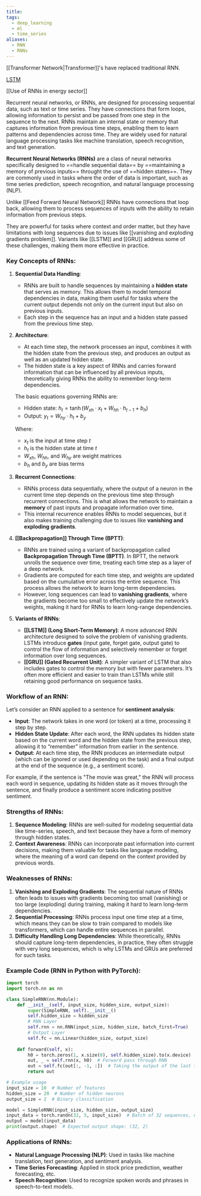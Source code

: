 ```yaml
---
title: 
tags:
  - deep_learning
  - ml
  - time_series
aliases:
  - RNN
  - RNNs
---
```

[[Transformer Network|Transformer]]'s have replaced traditional RNN.

[LSTM](http://colah.github.io/posts/2015-08-Understanding-LSTMs/)

[[Use of RNNs in energy sector]]

Recurrent neural networks, or RNNs, are designed for processing sequential data, such as text or time series. They have connections that form loops, allowing information to persist and be passed from one step in the sequence to the next. RNNs maintain an internal state or memory that captures information from previous time steps, enabling them to learn patterns and dependencies across time. They are widely used for natural language processing tasks like machine translation, speech recognition, and text generation.

**Recurrent Neural Networks (RNNs)** are a class of neural networks specifically designed to ==handle sequential data== by ==maintaining a memory of previous inputs== throught the use of ==hidden states==. They are commonly used in tasks where the order of data is important, such as time series prediction, speech recognition, and natural language processing (NLP). 

Unlike [[Feed Forward Neural Network]] RNNs have connections that loop back, allowing them to process sequences of inputs with the ability to retain information from previous steps.

They are powerful for tasks where context and order matter, but they have limitations with long sequences due to issues like [[vanishing and exploding gradients problem]]. Variants like [[LSTM]] and [[GRU]] address some of these challenges, making them more effective in practice.
### Key Concepts of RNNs:

1. **Sequential Data Handling**:
   - RNNs are built to handle sequences by maintaining a **hidden state** that serves as memory. This allows them to model temporal dependencies in data, making them useful for tasks where the current output depends not only on the current input but also on previous inputs.
   - Each step in the sequence has an input and a hidden state passed from the previous time step.

2. **Architecture**:
   - At each time step, the network processes an input, combines it with the hidden state from the previous step, and produces an output as well as an updated hidden state.
   - The hidden state is a key aspect of RNNs and carries forward information that can be influenced by all previous inputs, theoretically giving RNNs the ability to remember long-term dependencies.

   The basic equations governing RNNs are:
   - Hidden state: $h_t = \tanh(W_{xh} \cdot x_t + W_{hh} \cdot h_{t-1} + b_h)$
   - Output: $y_t = W_{hy} \cdot h_t + b_y$
   
   Where:
   - $x_t$ is the input at time step $t$
   - $h_t$ is the hidden state at time $t$
   - $W_{xh}$, $W_{hh}$, and $W_{hy}$ are weight matrices
   - $b_h$ and $b_y$ are bias terms

3. **Recurrent Connections**:
   - RNNs process data sequentially, where the output of a neuron in the current time step depends on the previous time step through recurrent connections. This is what allows the network to maintain a **memory** of past inputs and propagate information over time.
   - This internal recurrence enables RNNs to model sequences, but it also makes training challenging due to issues like **vanishing and exploding gradients**.

4. **[[Backpropagation]] Through Time (BPTT)**:
   - RNNs are trained using a variant of backpropagation called **Backpropagation Through Time (BPTT)**. In BPTT, the network unrolls the sequence over time, treating each time step as a layer of a deep network.
   - Gradients are computed for each time step, and weights are updated based on the cumulative error across the entire sequence. This process allows the network to learn long-term dependencies.
   - However, long sequences can lead to **vanishing gradients**, where the gradients become too small to effectively update the network’s weights, making it hard for RNNs to learn long-range dependencies.

5. **Variants of RNNs**:
   - **[[LSTM]] (Long Short-Term Memory)**: A more advanced RNN architecture designed to solve the problem of vanishing gradients. LSTMs introduce **gates** (input gate, forget gate, output gate) to control the flow of information and selectively remember or forget information over long sequences.
   - **[[GRU]] (Gated Recurrent Unit)**: A simpler variant of LSTM that also includes gates to control the memory but with fewer parameters. It’s often more efficient and easier to train than LSTMs while still retaining good performance on sequence tasks.

### Workflow of an RNN:

Let’s consider an RNN applied to a sentence for **sentiment analysis**:
- **Input**: The network takes in one word (or token) at a time, processing it step by step.
- **Hidden State Update**: After each word, the RNN updates its hidden state based on the current word and the hidden state from the previous step, allowing it to “remember” information from earlier in the sentence.
- **Output**: At each time step, the RNN produces an intermediate output (which can be ignored or used depending on the task) and a final output at the end of the sequence (e.g., a sentiment score).

For example, if the sentence is "The movie was great," the RNN will process each word in sequence, updating its hidden state as it moves through the sentence, and finally produce a sentiment score indicating positive sentiment.

### Strengths of RNNs:
1. **Sequence Modeling**: RNNs are well-suited for modeling sequential data like time-series, speech, and text because they have a form of memory through hidden states.
2. **Context Awareness**: RNNs can incorporate past information into current decisions, making them valuable for tasks like language modeling, where the meaning of a word can depend on the context provided by previous words.

### Weaknesses of RNNs:
1. **Vanishing and Exploding Gradients**: The sequential nature of RNNs often leads to issues with gradients becoming too small (vanishing) or too large (exploding) during training, making it hard to learn long-term dependencies.
2. **Sequential Processing**: RNNs process input one time step at a time, which means they can be slow to train compared to models like transformers, which can handle entire sequences in parallel.
3. **Difficulty Handling Long Dependencies**: While theoretically, RNNs should capture long-term dependencies, in practice, they often struggle with very long sequences, which is why LSTMs and GRUs are preferred for such tasks.

### Example Code (RNN in Python with PyTorch):

```python
import torch
import torch.nn as nn

class SimpleRNN(nn.Module):
    def __init__(self, input_size, hidden_size, output_size):
        super(SimpleRNN, self).__init__()
        self.hidden_size = hidden_size
        # RNN Layer
        self.rnn = nn.RNN(input_size, hidden_size, batch_first=True)
        # Output Layer
        self.fc = nn.Linear(hidden_size, output_size)
    
    def forward(self, x):
        h0 = torch.zeros(1, x.size(0), self.hidden_size).to(x.device)  # Initial hidden state
        out, _ = self.rnn(x, h0)  # Forward pass through RNN
        out = self.fc(out[:, -1, :])  # Taking the output of the last time step
        return out

# Example usage
input_size = 10  # Number of features
hidden_size = 20  # Number of hidden neurons
output_size = 2  # Binary classification

model = SimpleRNN(input_size, hidden_size, output_size)
input_data = torch.randn(32, 5, input_size)  # Batch of 32 sequences, each with 5 time steps
output = model(input_data)
print(output.shape)  # Expected output shape: (32, 2)
```

### Applications of RNNs:
- **Natural Language Processing (NLP)**: Used in tasks like machine translation, text generation, and sentiment analysis.
- **Time Series Forecasting**: Applied in stock price prediction, weather forecasting, etc.
- **Speech Recognition**: Used to recognize spoken words and phrases in speech-to-text models.









